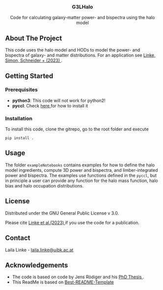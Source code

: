 
<h3 align="center">G3LHalo</h3>

<p align="center">
    Code for calculating galaxy-matter power- and bispectra using the halo model
</p>

<!-- ABOUT THE PROJECT -->
## About The Project

This code uses the halo model and HODs to model the power- and bispectra of galaxy- and matter distributions. For an application see <a href="https://ui.adsabs.harvard.edu/abs/2022A%26A...665A..38L/abstract"> Linke, Simon, Schneider + (2023) </a>.


<!-- GETTING STARTED -->
## Getting Started

### Prerequisites
* **python3**: This code will not work for python2! 
* **pyccl**: Check <a href="https://ccl.readthedocs.io/en/latest/"> here </a> for how to install it

### Installation

To install this code, clone the gitrepo, go to the root folder and execute
```
pip install .
```

<!-- USAGE EXAMPLES -->
## Usage

The folder `exampleNotebooks` contains examples for how to define the halo model ingredients, compute 3D power and bispectra, and limber-integrated power and bispectra.
The examples use functions defined in the `pyccl`, but in principle a user can provide any function for the halo mass function, halo bias and halo occupation distributions. 

<!-- LICENSE -->
## License

Distributed under the GNU General Public License v 3.0.

Please cite <a href="https://ui.adsabs.harvard.edu/abs/2022A%26A...665A..38L/abstract">  Linke et al.(2023) </a> if you use the code for a publication. 

<!-- CONTACT -->
## Contact

Laila Linke - [laila.linke@uibk.ac.at](mailto:laila.linke@uibk.ac.at)



<!-- ACKNOWLEDGEMENTS -->
## Acknowledgements
* The code is based on code by Jens Rödiger and his <a href="https://hdl.handle.net/20.500.11811/4086"> PhD Thesis </a> .
* This ReadMe is based on <a href="https://github.com/othneildrew/Best-README-Template"> Best-README-Template </a>

